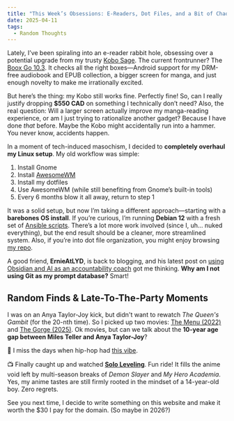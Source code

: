```yaml
---
title: "This Week’s Obsessions: E-Readers, Dot Files, and a Bit of Chaos"
date: 2025-04-11
tags:
  - Random Thoughts
---
```


Lately, I’ve been spiraling into an e-reader rabbit hole, obsessing over a potential upgrade from my trusty [Kobo Sage](https://ca.kobobooks.com/products/kobo-sage). The current frontrunner? The [Boox Go 10.3](https://shop.boox.com/products/go103). It checks all the right boxes—Android support for my DRM-free audiobook and EPUB collection, a bigger screen for manga, and just enough novelty to make me irrationally excited. 

But here’s the thing: my Kobo still works fine. Perfectly fine! So, can I really justify dropping **$550 CAD** on something I technically don’t need? Also, the real question: Will a larger screen actually improve my manga-reading experience, or am I just trying to rationalize another gadget? Because I have done _that_ before. Maybe the Kobo might accidentally run into a hammer. You never know, accidents happen.

In a moment of tech-induced masochism, I decided to **completely overhaul my Linux setup**. My old workflow was simple: 

1. Install Gnome 
2. Install [AwesomeWM ](https://awesomewm.org/)
3. Install my dotfiles
4. Use AwesomeWM (while still benefiting from Gnome’s built-in tools)
5. Every 6 months blow it all away, return to step 1

It was a solid setup, but now I’m taking a different approach—starting with a **barebones OS install**. If you’re curious, I’m running **Debian 12** with a fresh set of [Ansible scripts](https://github.com/rsmacapinlac/workstation-builder). There’s a lot more work involved (since I, uh… nuked everything), but the end result should be a cleaner, more streamlined system. Also, if you’re into dot file organization, you might enjoy browsing [my repo](https://github.com/rsmacapinlac/dots). 

A good friend, **ErnieAtLYD**, is back to blogging, and his latest post on [using Obsidian and AI as an accountability coach](https://littleyellowdifferent.substack.com/p/how-i-avoid-being-an-overall-terrible) got me thinking. **Why am I not using Git as my prompt database?** Smart!

## Random Finds & Late-To-The-Party Moments  

I was on an Anya Taylor-Joy kick, but didn't want to rewatch *The Queen's Gambit* (for the 20-nth time). So I picked up two movies: [The Menu (2022)](https://en.wikipedia.org/wiki/The_Menu_(2022_film)) and [The Gorge (2025)](https://en.wikipedia.org/wiki/The_Gorge_(film)). Ok movies, but can we talk about the **10-year age gap between Miles Teller and Anya Taylor-Joy**? 

🎵 I miss the days when hip-hop had [this vibe](https://youtu.be/-91vymvIH0c?si=50iZc40prHCWy0Cg&t=259).

📺 Finally caught up and watched **[Solo Leveling](https://en.wikipedia.org/wiki/Solo_Leveling_season_1)**. Fun ride! It fills the anime void left by multi-season breaks of *Demon Slayer* and *My Hero Academia*. Yes, my anime tastes are still firmly rooted in the mindset of a 14-year-old boy. Zero regrets.

See you next time, I decide to write something on this website and make it worth the $30 I pay for the domain. (So maybe in 2026?)
